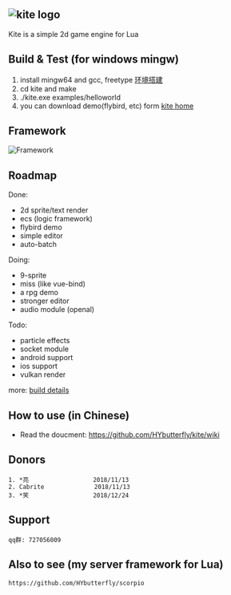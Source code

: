 ## ![kite logo](https://github.com/HYbutterfly/kite/wiki/image/kite_logo.png)

Kite is a simple 2d game engine for Lua

## Build & Test (for windows mingw)
1. install mingw64 and gcc, freetype <a href="https://github.com/HYbutterfly/Fantasy/wiki/%E7%8E%AF%E5%A2%83%E6%90%AD%E5%BB%BA">环境搭建</a>
2. cd kite and make
3. ./kite.exe examples/helloworld
4. you can download demo(flybird, etc) form <a href="http://47.107.171.50/">kite home</a> 

## Framework
![Framework](https://github.com/HYbutterfly/kite/wiki/image/fmwk.png)

## Roadmap
Done:
* 2d sprite/text render
* ecs (logic framework)
* flybird demo
* simple editor
* auto-batch

Doing:
* 9-sprite
* miss (like vue-bind)
* a rpg demo
* stronger editor
* audio module (openal)

Todo:
* particle effects
* socket module
* android support
* ios support
* vulkan render

more: <a href="https://github.com/HYbutterfly/kite/wiki/Build-Details">build details</a>

## How to use (in Chinese)
* Read the doucment: https://github.com/HYbutterfly/kite/wiki


## Donors
```
1. *亮                  2018/11/13
2. Cabrite              2018/11/13
3. *笑                  2018/12/24
```

## Support
```
qq群: 727056009
```

## Also to see (my server framework for Lua)
```
https://github.com/HYbutterfly/scorpio
``` 